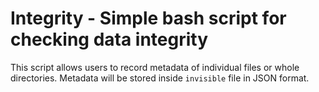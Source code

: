# Integrity - Simple bash script for checking data integrity

This script allows users to record metadata of individual files or whole directories. Metadata will be stored inside `invisible` file in JSON format.
